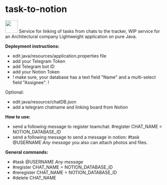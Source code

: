 # task-to-notion
<img src="https://upload.wikimedia.org/wikipedia/commons/8/82/Telegram_logo.svg" width="40" height="40"/>
Service for linking of tasks from chats to the tracker, WIP service for an Architectural company
Lightweight application on pure Java.

<b>Deployment instructions:</b>
- edit java/resources/application.properties file
- add your Telegram Token
- add Telegram bot ID
- add your Notion Token
- ! make sure, your database has a text field "Name" 
and a multi-select field "Assignee". !

Optional:
- edit java/resource/chatDB.json
- add a telegram chatname and linking board from Notion


<b>How to use:</b>
- send a following message to register teamchat:
#register CHAT_NAME = NOTION_DATABASE_ID
- send a following message to send a message in notion:
#task @USERNAME *Any message*
you also can attach photos and files.


<b>General commands:</b>
- #task @USERNAME *Any message*
- #register CHAT_NAME = NOTION_DATABASE_ID
- #reregister CHAT_NAME = NOTION_DATABASE_ID
- #delete CHAT_NAME
